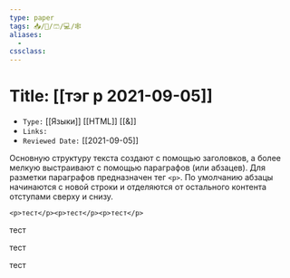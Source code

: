 ```yaml
---
type: paper
tags: 📥️/📜️/🩳/💻/🕸
aliases:
  - 
cssclass: 
---
```




# Title: **[[тэг p 2021-09-05]]**
- `Type:` [[Языки]] [[HTML]] [[&]]
- `Links:`
- `Reviewed Date:` [[2021-09-05]]

Основную структуру текста создают с помощью заголовков, а более мелкую выстраивают с помощью параграфов (или абзацев). Для разметки параграфов предназначен тег `<p>`. По умолчанию абзацы начинаются с новой строки и отделяются от остального контента отступами сверху и снизу.


```<p>тест</p><p>тест</p><p>тест</p>```

<p>тест</p><p>тест</p><p>тест</p>

